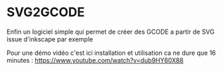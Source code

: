 # SVG2GCODE
Enfin un logiciel simple qui permet de créer des GCODE a partir de SVG issue d'inkscape par exemple

Pour une démo vidéo c'est ici installation et utilisation ca ne dure que 16 minutes : https://www.youtube.com/watch?v=dub9HY60X88
